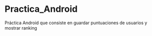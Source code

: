 # Practica_Android
Práctica Android que consiste en guardar puntuaciones de usuarios y mostrar ranking
